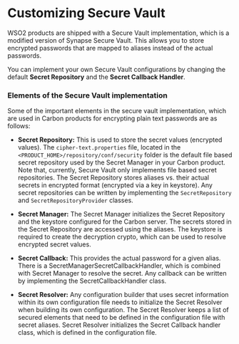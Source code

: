 # Customizing Secure Vault

WSO2 products are shipped with a Secure Vault implementation, which is a modified version of Synapse Secure Vault. This allows you to store encrypted passwords that are mapped to aliases instead of the actual passwords.

You can implement your own Secure Vault configurations by changing the default **Secret Repository** and the **Secret Callback Handler**.

### Elements of the Secure Vault implementation

Some of the important elements in the secure vault implementation, which are used in Carbon products for encrypting plain text passwords are as follows:

-   **Secret Repository:** This is used to store the secret values (encrypted values). The `cipher-text.properties` file, located in the `<PRODUCT_HOME>/repository/conf/security` folder is the default file based secret repository used by the Secret Manager in your Carbon product. Note that, currently, Secure Vault only implements file based secret repositories. The Secret Repository stores aliases vs. their actual secrets in encrypted format (encrypted via a key in keystore). Any secret repositories can be written by implementing the `SecretRepository` and `SecretRepositoryProvider` classes. 

-   **Secret Manager:** The Secret Manager initializes the Secret Repository and the keystore configured for the Carbon server. The secrets stored in the Secret Repository are accessed using the aliases. The keystore is required to create the decryption crypto, which can be used to resolve encrypted secret values.

-   **Secret Callback:** This provides the actual password for a given alias. There is a SecretManagerSecretCallbackHandler, which is combined with Secret Manager to resolve the secret. Any callback can be written by implementing the SecretCallbackHandler class.

-   **Secret Resolver:** Any configuration builder that uses secret information within its own configuration file needs to initialize the Secret Resolver when building its own configuration. The Secret Resolver keeps a list of secured elements that need to be defined in the configuration file with secret aliases. Secret Resolver initializes the Secret Callback handler class, which is defined in the configuration file.
